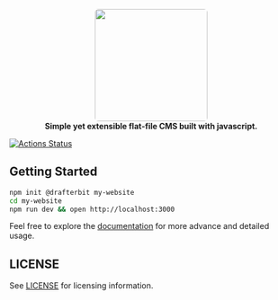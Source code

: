 
<p align="center">
     <a href="https://drafterbit.github.io/drafterbit">
       <img style="border-radius:6px" src="https://drafterbit.github.io/drafterbit/assets/img/logo.png" width="200"/>
     </a>
     <br/>
     <strong>Simple yet extensible flat-file CMS built with javascript.</strong>
</p>

[![Actions Status](https://github.com/drafterbit/drafterbit/workflows/test/badge.svg)](https://github.com/drafterbit/drafterbit/actions)


## Getting Started

```sh
npm init @drafterbit my-website
cd my-website
npm run dev && open http://localhost:3000
```

Feel free to explore the [documentation](https://drafterbit.github.io/drafterbit)
for more advance and detailed usage.


## LICENSE

See [LICENSE](https://github.com/drafterbit/drafterbit/blob/develop/LICENSE) for licensing information.
